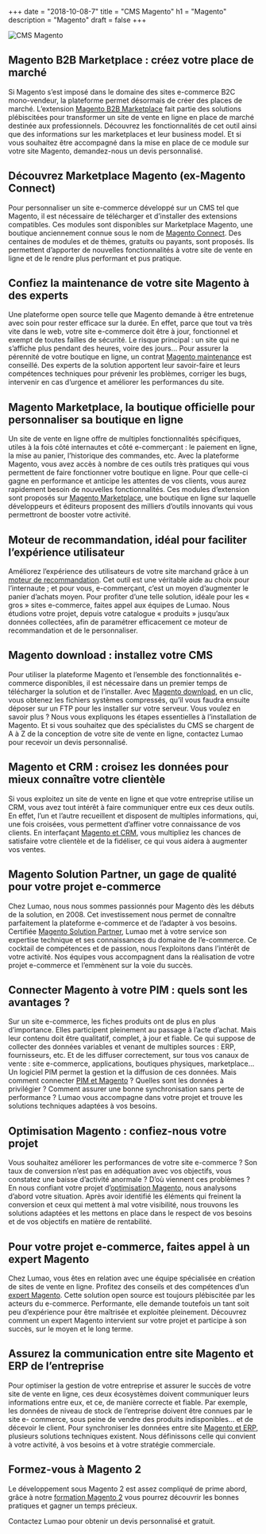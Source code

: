 +++
date = "2018-10-08-7"
title = "CMS Magento"
h1 = "Magento"
description = "Magento"
draft = false
+++

<img class="animate zoomIn center-block" src="/images/Magento_logo.png" alt="CMS Magento" />

## Magento B2B Marketplace : créez votre place de marché

Si Magento s’est imposé dans le domaine des sites e-commerce B2C mono-vendeur, la plateforme permet désormais de créer des places de marché. L’extension [Magento B2B Marketplace](/ecommerce/cms/magento/b2b-marketplace/) fait partie des solutions plébiscitées pour transformer un site de vente en ligne en place de marché destinée aux professionnels. Découvrez les fonctionnalités de cet outil ainsi que des informations sur les marketplaces et leur business model. Et si vous souhaitez être accompagné dans la mise en place de ce module sur votre site Magento, demandez-nous un devis personnalisé.

## Découvrez Marketplace Magento (ex-Magento Connect)

Pour personnaliser un site e-commerce développé sur un CMS tel que Magento, il est nécessaire de télécharger et d’installer des extensions compatibles. Ces modules sont disponibles sur Marketplace Magento, une boutique anciennement connue sous le nom de [Magento Connect](/ecommerce/cms/magento/connect/). Des centaines de modules et de thèmes, gratuits ou payants, sont proposés. Ils permettent d’apporter de nouvelles fonctionnalités à votre site de vente en ligne et de le rendre plus performant et pus pratique.

## Confiez la maintenance de votre site Magento à des experts

Une plateforme open source telle que Magento demande à être entretenue avec soin pour rester efficace sur la durée. En effet, parce que tout va très vite dans le web, votre site e-commerce doit être à jour, fonctionnel et exempt de toutes failles de sécurité. Le risque principal : un site qui ne s’affiche plus pendant des heures, voire des jours… Pour assurer la pérennité de votre boutique en ligne, un contrat [Magento maintenance](/ecommerce/cms/magento/maintenance/) est conseillé. Des experts de la solution apportent leur savoir-faire et leurs compétences techniques pour prévenir les problèmes, corriger les bugs, intervenir en cas d’urgence et améliorer les performances du site.

## Magento Marketplace, la boutique officielle pour personnaliser sa boutique en ligne

Un site de vente en ligne offre de multiples fonctionnalités spécifiques, utiles à la fois côté internautes et côté e-commerçant : le paiement en ligne, la mise au panier, l’historique des commandes, etc. Avec la plateforme Magento, vous avez accès à nombre de ces outils très pratiques qui vous permettent de faire fonctionner votre boutique en ligne. Pour que celle-ci gagne en performance et anticipe les attentes de vos clients, vous aurez rapidement besoin de nouvelles fonctionnalités. Ces modules d’extension sont proposés sur [Magento Marketplace](/ecommerce/cms/magento/marketplace/), une boutique en ligne sur laquelle développeurs et éditeurs proposent des milliers d’outils innovants qui vous permettront de booster votre activité.

## Moteur de recommandation, idéal pour faciliter l’expérience utilisateur

Améliorez l’expérience des utilisateurs de votre site marchand grâce à un [moteur de recommandation](/ecommerce/cms/magento/recommandation/). Cet outil est une véritable aide au choix pour l’internaute ; et pour vous, e-commerçant, c’est un moyen d’augmenter le panier d’achats moyen. Pour profiter d’une telle solution, idéale pour les « gros » sites e-commerce, faites appel aux équipes de Lumao. Nous étudions votre projet, depuis votre catalogue « produits » jusqu’aux données collectées, afin de paramétrer efficacement ce moteur de recommandation et de le personnaliser.

## Magento download : installez votre CMS

Pour utiliser la plateforme Magento et l’ensemble des fonctionnalités e-commerce disponibles, il est nécessaire dans un premier temps de télécharger la solution et de l’installer. Avec [Magento download](/ecommerce/cms/magento/telecharger/), en un clic, vous obtenez les fichiers systèmes compressés, qu’il vous faudra ensuite déposer sur un FTP pour les installer sur votre serveur. Vous voulez en savoir plus ? Nous vous expliquons les étapes essentielles à l’installation de Magento. Et si vous souhaitez que des spécialistes du CMS se chargent de A à Z de la conception de votre site de vente en ligne, contactez Lumao pour recevoir un devis personnalisé.

## Magento et CRM : croisez les données pour mieux connaître votre clientèle

Si vous exploitez un site de vente en ligne et que votre entreprise utilise un CRM, vous avez tout
intérêt à faire communiquer entre eux ces deux outils. En effet, l’un et l’autre recueillent et
disposent de multiples informations, qui, une fois croisées, vous permettent d’affiner votre
connaissance de vos clients. En interfaçant [Magento et CRM](/ecommerce/cms/magento/crm/), vous multipliez les chances de satisfaire
votre clientèle et de la fidéliser, ce qui vous aidera à augmenter vos ventes.

## Magento Solution Partner, un gage de qualité pour votre projet e-commerce

Chez Lumao, nous nous sommes passionnés pour Magento dès les débuts de la solution, en 2008.
Cet investissement nous permet de connaître parfaitement la plateforme e-commerce et de
l’adapter à vos besoins. Certifiée [Magento Solution Partner](/ecommerce/cms/magento/solution-partner/), Lumao met à votre service son expertise
technique et ses connaissances du domaine de l’e-commerce. Ce cocktail de compétences et de
passion, nous l’exploitons dans l’intérêt de votre activité. Nos équipes vous accompagnent dans la
réalisation de votre projet e-commerce et l’emmènent sur la voie du succès.

## Connecter Magento à votre PIM : quels sont les avantages ?

Sur un site e-commerce, les fiches produits ont de plus en plus d’importance. Elles participent
pleinement au passage à l’acte d’achat. Mais leur contenu doit être qualitatif, complet, à jour et
fiable. Ce qui suppose de collecter des données variables et venant de multiples sources : ERP,
fournisseurs, etc. Et de les diffuser correctement, sur tous vos canaux de vente : site e-commerce,
applications, boutiques physiques, marketplace… Un logiciel PIM permet la gestion et la diffusion de
ces données. Mais comment connecter [PIM et Magento](/ecommerce/cms/magento/pim/) ? Quelles sont les données à privilégier ?
Comment assurer une bonne synchronisation sans perte de performance ? Lumao vous accompagne
dans votre projet et trouve les solutions techniques adaptées à vos besoins.

## Optimisation Magento : confiez-nous votre projet

Vous souhaitez améliorer les performances de votre site e-commerce ? Son taux de conversion n’est
pas en adéquation avec vos objectifs, vous constatez une baisse d’activité anormale ? D’où viennent
ces problèmes ? En nous confiant votre projet d’[optimisation Magento](/ecommerce/cms/magento/optimisation/), nous analysons d’abord votre
situation. Après avoir identifié les éléments qui freinent la conversion et ceux qui mettent à mal
votre visibilité, nous trouvons les solutions adaptées et les mettons en place dans le respect de vos
besoins et de vos objectifs en matière de rentabilité.

## Pour votre projet e-commerce, faites appel à un expert Magento

Chez Lumao, vous êtes en relation avec une équipe spécialisée en création de sites de vente en ligne.
Profitez des conseils et des compétences d’un [expert Magento](/ecommerce/cms/magento/expert/). Cette solution open source est
toujours plébiscitée par les acteurs du e-commerce. Performante, elle demande toutefois un tant
soit peu d’expérience pour être maîtrisée et exploitée pleinement. Découvrez comment un expert
Magento intervient sur votre projet et participe à son succès, sur le moyen et le long terme.

## Assurez la communication entre site Magento et ERP de l’entreprise

Pour optimiser la gestion de votre entreprise et assurer le succès de votre site de vente en ligne, ces
deux écosystèmes doivent communiquer leurs informations entre eux, et ce, de manière correcte et
fiable. Par exemple, les données de niveau de stock de l’entreprise doivent être connues par le site e-
commerce, sous peine de vendre des produits indisponibles… et de décevoir le client. Pour
synchroniser les données entre site [Magento et ERP](/ecommerce/cms/magento/erp/), plusieurs solutions techniques existent. Nous
définissons celle qui convient à votre activité, à vos besoins et à votre stratégie commerciale.

## Formez-vous à Magento 2

Le développement sous Magento 2 est assez compliqué de prime abord, grâce à notre [formation Magento 2](/ecommerce/cms/magento/formation/)
vous pourrez découvrir les bonnes pratiques et gagner un temps précieux.

Contactez Lumao pour obtenir un devis personnalisé et gratuit.
